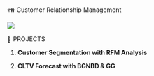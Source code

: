 :family: Customer Relationship Management

![](https://image.shutterstock.com/image-illustration/illustration-wordcloud-word-tags-crm-600w-145939229.jpg)



:round_pushpin: PROJECTS
 
1. **Customer Segmentation with RFM Analysis**
 
2. **CLTV Forecast with BGNBD & GG**



